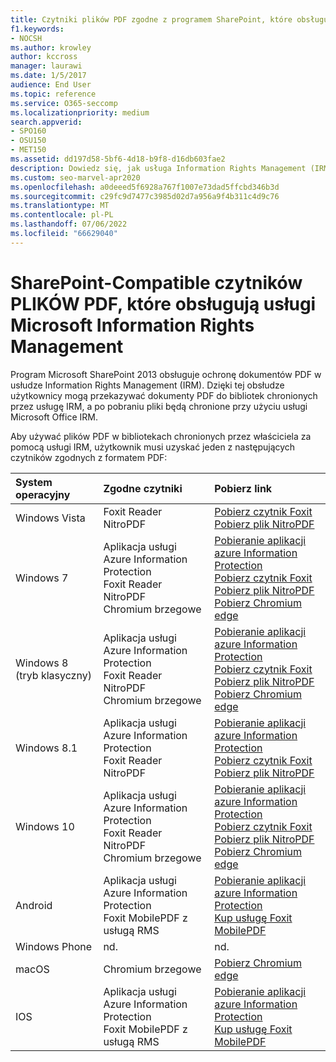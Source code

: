 ```yaml
---
title: Czytniki plików PDF zgodne z programem SharePoint, które obsługują usługi IRM
f1.keywords:
- NOCSH
ms.author: krowley
author: kccross
manager: laurawi
ms.date: 1/5/2017
audience: End User
ms.topic: reference
ms.service: O365-seccomp
ms.localizationpriority: medium
search.appverid:
- SPO160
- OSU150
- MET150
ms.assetid: dd197d58-5bf6-4d18-b9f8-d16db603fae2
description: Dowiedz się, jak usługa Information Rights Management (IRM) chroni dokumenty PDF przekazane i pobrane z bibliotek chronionych przez usługę IRM w programie Microsoft SharePoint 2013.
ms.custom: seo-marvel-apr2020
ms.openlocfilehash: a0deeed5f6928a767f1007e73dad5ffcbd346b3d
ms.sourcegitcommit: c29fc9d7477c3985d02d7a956a9f4b311c4d9c76
ms.translationtype: MT
ms.contentlocale: pl-PL
ms.lasthandoff: 07/06/2022
ms.locfileid: "66629040"
---
```

# <a name="sharepoint-compatible-pdf-readers-that-support-microsoft-information-rights-management-services"></a>SharePoint-Compatible czytników PLIKÓW PDF, które obsługują usługi Microsoft Information Rights Management

Program Microsoft SharePoint 2013 obsługuje ochronę dokumentów PDF w usłudze Information Rights Management (IRM). Dzięki tej obsłudze użytkownicy mogą przekazywać dokumenty PDF do bibliotek chronionych przez usługę IRM, a po pobraniu pliki będą chronione przy użyciu usługi Microsoft Office IRM.
  
Aby używać plików PDF w bibliotekach chronionych przez właściciela za pomocą usługi IRM, użytkownik musi uzyskać jeden z następujących czytników zgodnych z formatem PDF:
  
| System operacyjny | Zgodne czytniki | Pobierz link |
|:-----|:-----|:-----|
|Windows Vista  <br/> |Foxit Reader  <br/> NitroPDF  <br/> |[Pobierz czytnik Foxit](https://go.microsoft.com/fwlink/?linkid=2139326) <br/> [Pobierz plik NitroPDF](https://go.microsoft.com/fwlink/?linkid=2139327) <br/> |
|Windows 7  <br/> |Aplikacja usługi Azure Information Protection  <br/> Foxit Reader  <br/> NitroPDF  <br/> Chromium brzegowe  <br/>|[Pobieranie aplikacji azure Information Protection](https://go.microsoft.com/fwlink/?linkid=837797) <br/> [Pobierz czytnik Foxit](https://go.microsoft.com/fwlink/?linkid=2139326) <br/> [Pobierz plik NitroPDF](https://go.microsoft.com/fwlink/?linkid=2139327) <br/> [Pobierz Chromium edge](https://support.microsoft.com/microsoft-edge/download-the-new-microsoft-edge-based-on-chromium-0f4a3dd7-55df-60f5-739f-00010dba52cf) <br/>|
|Windows 8 (tryb klasyczny)  <br/> |Aplikacja usługi Azure Information Protection  <br/> Foxit Reader  <br/> NitroPDF  <br/> Chromium brzegowe  <br/>|[Pobieranie aplikacji azure Information Protection](https://go.microsoft.com/fwlink/?linkid=837797) <br/> [Pobierz czytnik Foxit](https://go.microsoft.com/fwlink/?linkid=2139326) <br/> [Pobierz plik NitroPDF](https://go.microsoft.com/fwlink/?linkid=2139327) <br/> [Pobierz Chromium edge](https://support.microsoft.com/microsoft-edge/download-the-new-microsoft-edge-based-on-chromium-0f4a3dd7-55df-60f5-739f-00010dba52cf) <br/> |
|Windows 8.1  <br/> |Aplikacja usługi Azure Information Protection  <br/> Foxit Reader  <br/> NitroPDF  <br/> |[Pobieranie aplikacji azure Information Protection](https://go.microsoft.com/fwlink/?linkid=837797) <br/> [Pobierz czytnik Foxit](https://go.microsoft.com/fwlink/?linkid=2139326) <br/> [Pobierz plik NitroPDF](https://go.microsoft.com/fwlink/?linkid=2139327) <br/> |
|Windows 10  <br/> |Aplikacja usługi Azure Information Protection  <br/> Foxit Reader  <br/> NitroPDF  <br/> Chromium brzegowe  <br/> |[Pobieranie aplikacji azure Information Protection](https://go.microsoft.com/fwlink/?linkid=837797) <br/> [Pobierz czytnik Foxit](https://go.microsoft.com/fwlink/?linkid=2139326) <br/> [Pobierz plik NitroPDF](https://go.microsoft.com/fwlink/?linkid=2139327) <br/> [Pobierz Chromium edge](https://support.microsoft.com/microsoft-edge/download-the-new-microsoft-edge-based-on-chromium-0f4a3dd7-55df-60f5-739f-00010dba52cf) <br/> |
|Android  <br/> |Aplikacja usługi Azure Information Protection  <br/> Foxit MobilePDF z usługą RMS  <br/> |[Pobieranie aplikacji azure Information Protection](/azure/information-protection/rms-client/protected-pdf-readers#installing-a-protected-pdf-reader-for-mobile-iosandroidc) <br/> [Kup usługę Foxit MobilePDF](https://play.google.com/store/apps/details?id=com.foxit.mobile.pdf.lite) <br/> |
|Windows Phone  <br/> |nd.  <br/> |nd.  <br/> |
|macOS  <br/> |Chromium brzegowe  <br/> |[Pobierz Chromium edge](https://support.microsoft.com/microsoft-edge/download-the-new-microsoft-edge-based-on-chromium-0f4a3dd7-55df-60f5-739f-00010dba52cf)  <br/> |
|IOS  <br/> |Aplikacja usługi Azure Information Protection  <br/> Foxit MobilePDF z usługą RMS  <br/> |[Pobieranie aplikacji azure Information Protection](/azure/information-protection/rms-client/protected-pdf-readers#installing-a-protected-pdf-reader-for-windows-or-mac) <br/> [Kup usługę Foxit MobilePDF](https://play.google.com/store/apps/details?id=com.foxit.mobile.pdf.lite) <br/> |
